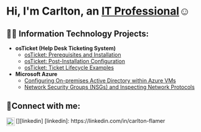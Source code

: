 <h1>Hi, I'm Carlton, an <a href="https://linkedin.com/in/carlton-flamer">IT Professional</a>☺</h1>

<h2>👨‍💻 Information Technology Projects:</h2>

- <b>osTicket (Help Desk Ticketing System)</b>
  - [osTicket: Prerequisites and Installation](https://github.com/carltonflamer/osticket-prereqs)
  - [osTicket: Post-Installation Configuration](https://github.com/carltonflamer/post-install-config)
  - [osTicket: Ticket Lifecycle Examples](https://github.com/carltonflamer/ticket-lifecycle)
- <b>Microsoft Azure</b>
  - [Configuring On-premises Active Directory within Azure VMs](https://github.com/carltonflamer/configure-ad)
  - [Network Security Groups (NSGs) and Inspecting Network Protocols](https://github.com/carlton/azure-network-protocols)

<h2>🤳Connect with me:</h2>
[<img align="left" alt="carlton-flamer | LinkedIn" width="22px" src="https://cdn.jsdelivr.net/npm/simple-icons@v3/icons/linkedin.svg" />][linkedin]
[linkedin]: https://linkedin.com/in/carlton-flamer
